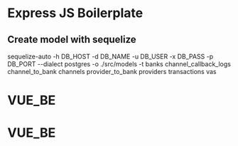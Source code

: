 # Express JS Boilerplate

## Create model with sequelize
sequelize-auto -h DB_HOST -d DB_NAME -u DB_USER -x DB_PASS -p DB_PORT --dialect postgres -o ./src/models -t banks channel_callback_logs channel_to_bank channels provider_to_bank providers transactions vas
# VUE_BE
# VUE_BE
